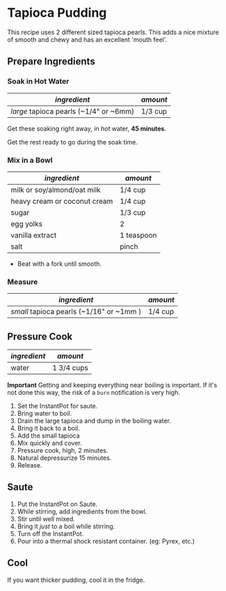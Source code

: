 # Tapioca Pudding

This recipe uses 2 different sized tapioca pearls.  This adds a nice mixture of smooth and chewy and has an excellent 'mouth feel'.

## Prepare Ingredients

### Soak in Hot Water

| *ingredient* | *amount* |
| --- | --- |
| *large* tapioca pearls (~1/4" or ~6mm) | 1/3 cup |

Get these soaking right away, in *hot* water, **45 minutes**.

Get the rest ready to go during the soak time.

### Mix in a Bowl

| *ingredient* | *amount* |
| --- | --- |
| milk or soy/almond/oat milk | 1/4 cup |
| heavy cream or coconut cream | 1/4 cup |
| sugar | 1/3 cup |
| egg yolks | 2 |
| vanilla extract | 1 teaspoon |
| salt | pinch |

* Beat with a fork until smooth.

### Measure

| *ingredient* | *amount* |
| --- | --- |
| *small* tapioca pearls (~1/16" or ~1mm ) | 1/4 cup |

## Pressure Cook

| *ingredient* | *amount* |
| --- | --- |
| water | 1 3/4 cups |

**Important** Getting and keeping everything near boiling is important. If it's not done this way, the risk of a `burn` notification is very high.

1. Set the InstantPot for saute.
1. Bring water to boil.
1. Drain the large tapioca and dump in the boiling water.
1. Bring it back to a boil.
1. Add the small tapioca
1. Mix quickly and cover.
1. Pressure cook, high, 2 minutes.
1. Natural depressurize 15 minutes.
1. Release.

## Saute

1. Put the InstantPot on Saute.
1. While stirring, add ingredients from the bowl.
1. Stir until well mixed.
1. Bring it *just* to a boil while stirring.
1. Turn off the InstantPot.
1. Pour into a thermal shock resistant container. (eg: Pyrex, etc.)

## Cool

If you want thicker pudding, cool it in the fridge.
